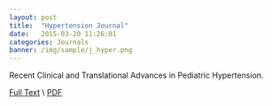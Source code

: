 ```yaml
---
layout: post
title:  "Hypertension Journal"
date:   2015-03-20 11:26:01
categories: Journals
banner: /img/sample/j_hyper.png
---
```


Recent Clinical and Translational Advances in Pediatric Hypertension.

<a href="http://stroke.ahajournals.org/content/46/5/1167.full">Full Text</a> \ <a href="http://stroke.ahajournals.org/content/46/5/1167.full.pdf+html">PDF</a>